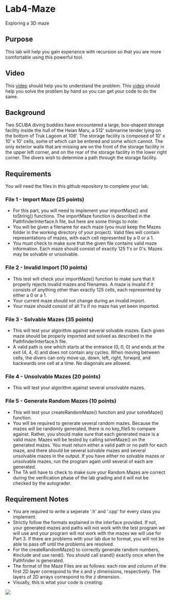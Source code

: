 # Lab4-Maze
Exploring a 3D maze

## Purpose
This lab will help you gain experience with recursion so that you are more comfortable using this powerful tool.

## Video
This 
[video](https://youtu.be/IzNTe-8Vw14) 
should help you to understand the problem.
This
[video](https://youtu.be/T2o5vfLv9fA) 
should help you solve the problem by hand so you can get your code to do the same.


## Background
Two SCUBA diving buddies have encountered a large, box-shaped storage facility inside the hull of the Heian Maru, a 512' submarine tender lying on the bottom of Truk Lagoon at 108'. The storage facility is composed of 10' x 10' x 10' cells, some of which can be entered and some which cannot. The only exterior walls that are missing are on the front of the storage facility in the upper left corner, and on the rear of the storage facility in the lower right corner. The divers wish to determine a path through the storage facility.

## Requirements
You will need the files in this github repository to complete your lab.

### File 1 - Import Maze (25 points)
* For this part, you will need to implement your importMaze() and toString() functions.  The importMaze function is described in the PathfinderInterface.h file, but here are some things to note:
* You will be given a filename for each maze (you must keep the Mazes folder in the working directory of your project).  Valid files will contain representations of mazes, with each cell represented by a 0 or a 1.
* You must check to make sure that the given file contains valid maze information.  Each maze should consist of exactly 125 1's or 0's.  Mazes may be solvable or unsolvable.

### File 2 - Invalid Import (10 points)
* This test will check your importMaze() function to make sure that it properly rejects invalid mazes and filenames.  A maze is invalid if it consists of anything other than exactly 125 cells, each represented by either a 0 or a 1.
* Your current maze should not change during an invalid import.
* Your maze should consist of all 1's if no maze has yet been imported.

### File 3 - Solvable Mazes (35 points)
* This will test your algorithm against several solvable mazes.  Each given maze should be properly imported and solved as described in the PathfinderInterface.h file.
* A valid path is one which starts at the entrance (0, 0, 0) and ends at the exit (4, 4, 4) and does not contain any cycles. When moving between cells, the divers can only move up, down, left, right, forward, and backwards one cell at a time. No diagonals are allowed.

### File 4 - Unsolvable Mazes (20 points)
* This will test your algorithm against several unsolvable mazes.  

### File 5 - Generate Random Mazes (10 points)
* This will test your createRandomMaze() function and your solveMaze() function.  
* You will be required to generate several random mazes.  Because the mazes will be randomly generated, there is no key_file5 to compare against.  Rather, you should make sure that each generated maze is a valid maze.  Mazes will be tested by calling solveMaze() on the generated mazes.  You must return either a valid path or no path for each maze, and there should be several solvable mazes and several unsolvable mazes in the output.  If you have either no solvable mazes or unsolvable mazes, run the program again until several of each are generated.
* The TA will have to check to make sure your Random Mazes are correct during the verification phase of the lab grading and it will not be checked by the autograder.


## Requirement Notes
* You are required to write a seperate '.h' and '.cpp' for every class you implement.
* Strictly follow the formats explained in the interface provided. If not, your generated mazes and paths will not work with the test program we will use and your program will not work with the mazes we will use for Part 3. If there are problems with your lab due to format, you will not be able to pass off until the problems are resolved.
* For the createRandomMaze() to correctly generate random numbers, #include <cstdlib> and use rand().  You should call srand() exactly once when the Pathfinder is generated.
* The format of the Maze Files are as follows: each row and column of the first 2D layer correspond to the x and y dimensions, respectively. The layers of 2D arrays correspond to the z dimension.
* Visually, this is what your code is creating:
  
![](https://mjcleme.github.io/3DMaze.JPG)

